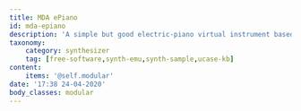 ```yaml
---
title: MDA ePiano
id: mda-epiano
description: 'A simple but good electric-piano virtual instrument based on Fender Rhodes samples'
taxonomy:
    category: synthesizer
    tag: [free-software,synth-emu,synth-sample,ucase-kb]
content:
    items: '@self.modular'
date: '17:38 24-04-2020'
body_classes: modular
---
```


